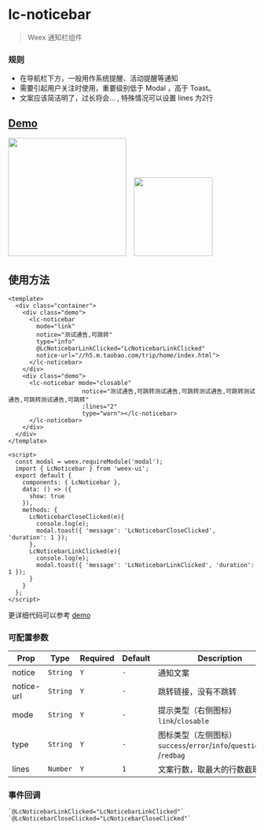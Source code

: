 # lc-noticebar 

> Weex 通知栏组件

### 规则
- 在导航栏下方，一般用作系统提醒、活动提醒等通知
- 需要引起用户关注时使用，重要级别低于 Modal ，高于 Toast。
- 文案应该简洁明了，过长将会... , 特殊情况可以设置 lines 为2行

## [Demo](https://h5.m.taobao.com/trip/lc-noticebar/index.html?_wx_tpl=https%3A%2F%2Fh5.m.taobao.com%2Ftrip%2Flc-noticebar%2Fdemo%2Findex.native-min.js)
<img src="https://img.alicdn.com/tfs/TB1mIA5c5qAXuNjy1XdXXaYcVXa-750-1334.jpg" width="240"/>&nbsp;&nbsp;&nbsp;&nbsp;<img src="https://img.alicdn.com/tfs/TB18V3aSpXXXXboXpXXXXXXXXXX-200-200.png" width="160"/>

## 使用方法

```vue
<template>
  <div class="container">
    <div class="demo">
      <lc-noticebar
        mode="link"
        notice="测试通告,可跳转"
        type="info"
        @LcNoticebarLinkClicked="LcNoticebarLinkClicked"
        notice-url="//h5.m.taobao.com/trip/home/index.html">
      </lc-noticebar>
    </div>
    <div class="demo">
      <lc-noticebar mode="closable"
                     notice="测试通告,可跳转测试通告,可跳转测试通告,可跳转测试通告,可跳转测试通告,可跳转"
                     :lines="2"
                     type="warn"></lc-noticebar>
      </lc-noticebar>
    </div>
  </div>
</template>

<script>
  const modal = weex.requireModule('modal');
  import { LcNoticebar } from 'weex-ui';
  export default {
    components: { LcNoticebar },
    data: () => ({
      show: true
    }),
    methods: {
      LcNoticebarCloseClicked(e){
        console.log(e);
        modal.toast({ 'message': 'LcNoticebarCloseClicked', 'duration': 1 });
      },
      LcNoticebarLinkClicked(e){
        console.log(e);
        modal.toast({ 'message': 'LcNoticebarLinkClicked', 'duration': 1 });
      }
    }
  };
</script>

```

更详细代码可以参考 [demo](https://github.com/alibaba/weex-ui/blob/master/example/noticebar/index.vue)


### 可配置参数

| Prop | Type | Required | Default | Description |
|-------------|------------|--------|-----|-----|
| notice | `String` |`Y`| `-` | 通知文案 |
| notice-url | `String` |`Y`| `-` | 跳转链接，没有不跳转 |
| mode | `String` |`Y`|  `-` |提示类型（右侧图标) `link`/`closable`|
| type | `String` |`Y`| `-` | 图标类型（左侧图标）`success`/`error`/`info`/`question`/`time` /`redbag` |
|  lines | `Number` |`Y`| `1` | 文案行数，取最大的行数截取 |


### 事件回调

```
`@LcNoticebarLinkClicked="LcNoticebarLinkClicked"`
`@LcNoticebarCloseClicked="LcNoticebarCloseClicked"`
```

